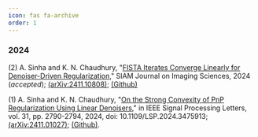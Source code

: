```yaml
---
icon: fas fa-archive
order: 1
---
```


### 2024

(2) A. Sinha and K. N. Chaudhury, "[FISTA Iterates Converge Linearly for Denoiser-Driven Regularization](https://arxiv.org/abs/2411.10808),"  SIAM Journal on Imaging Sciences, 2024 (*accepted*); [(arXiv:2411.10808)](https://arxiv.org/abs/2411.10808); [(Github)](https://github.com/arghyasinha/PnP-FISTA)

(1)  A. Sinha and K. N. Chaudhury, "[On the Strong Convexity of PnP Regularization Using Linear Denoisers](https://ieeexplore.ieee.org/abstract/document/10706773)," in IEEE Signal Processing Letters, vol. 31, pp. 2790-2794, 2024, doi: 10.1109/LSP.2024.3475913; [(arXiv:2411.01027)](https://arxiv.org/abs/2411.01027); [(Github)](https://github.com/arghyasinha/PnP-StrongConvexity).


